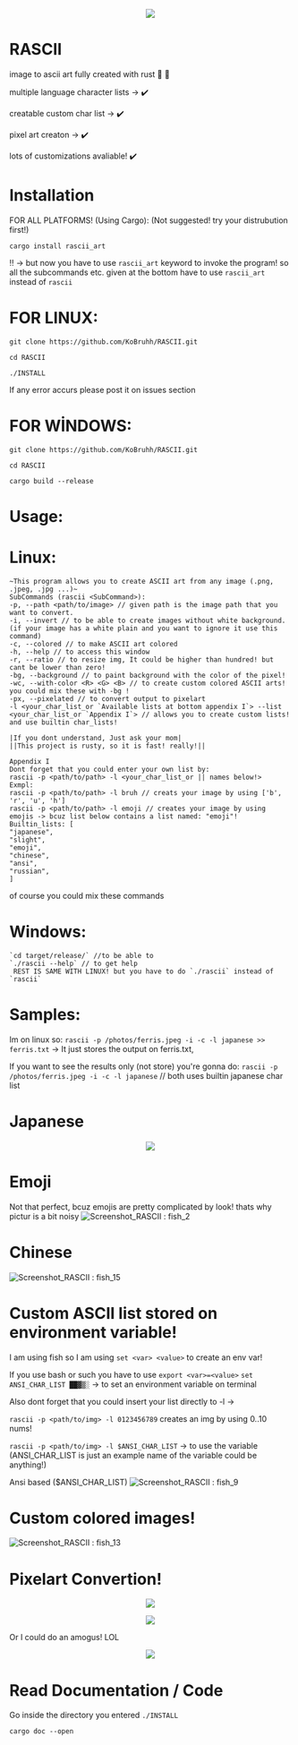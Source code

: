 <p align="center">
  <img src="https://user-images.githubusercontent.com/101834410/204127025-b98aaf39-778b-468b-8f41-36fd858708e8.png">
</p>

# RASCII
image to ascii art fully created with rust 🦀 🚀

multiple language character lists -> ✔️

creatable custom char list -> ✔️

pixel art creaton -> ✔️

lots of customizations avaliable! ✔️

# Installation

FOR ALL PLATFORMS! (Using Cargo): (Not suggested! try your distrubution first!)

`cargo install rascii_art`

‼️ -> but now you have to use `rascii_art` keyword to invoke the program! so all the subcommands etc. given at the bottom have to use `rascii_art` instead of `rascii`

# FOR LINUX:

`git clone https://github.com/KoBruhh/RASCII.git`

`cd RASCII`

`./INSTALL`

If any error accurs please post it on issues section

# FOR WİNDOWS:

`git clone https://github.com/KoBruhh/RASCII.git`

`cd RASCII`

`cargo build --release`

# Usage:

# Linux:
```shell
~This program allows you to create ASCII art from any image (.png, .jpeg, .jpg ...)~
SubCommands (rascii <SubCommand>):
-p, --path <path/to/image> // given path is the image path that you want to convert.
-i, --invert // to be able to create images without white background. (if your image has a white plain and you want to ignore it use this command)
-c, --colored // to make ASCII art colored
-h, --help // to access this window
-r, --ratio // to resize img, It could be higher than hundred! but cant be lower than zero!
-bg, --background // to paint background with the color of the pixel!
-wc, --with-color <R> <G> <B> // to create custom colored ASCII arts! you could mix these with -bg !
-px, --pixelated // to convert output to pixelart
-l <your_char_list_or `Available lists at bottom appendix I`> --list <your_char_list_or `Appendix I`> // allows you to create custom lists! and use builtin char_lists!

|If you dont understand, Just ask your mom|
||This project is rusty, so it is fast! really!||

Appendix I
Dont forget that you could enter your own list by:
rascii -p <path/to/path> -l <your_char_list_or || names below!>
Exmpl:
rascii -p <path/to/path> -l bruh // creats your image by using ['b', 'r', 'u', 'h']
rascii -p <path/to/path> -l emoji // creates your image by using emojis -> bcuz list below contains a list named: "emoji"!
Builtin_lists: [
"japanese",
"slight",
"emoji",
"chinese",
"ansi",
"russian",
]
```
of course you could mix these commands

# Windows:
```shell
`cd target/release/` //to be able to 
`./rascii --help` // to get help
 REST IS SAME WITH LINUX! but you have to do `./rascii` instead of `rascii`
```

# Samples:

Im on linux so:
`rascii -p /photos/ferris.jpeg -i -c -l japanese >> ferris.txt` -> It just stores the output on ferris.txt,

If you want to see the results only (not store) you're gonna do: `rascii -p /photos/ferris.jpeg -i -c -l japanese` // both uses builtin japanese char list

# Japanese

<p align="center">
  <img src="https://user-images.githubusercontent.com/101834410/204259580-46ea59ae-e7d1-4f96-b14f-1d90f2376f6f.png">
</p>



# Emoji
Not that perfect, bcuz emojis are pretty complicated by look! thats why pictur is a bit noisy
![Screenshot_RASCII : fish_2](https://user-images.githubusercontent.com/101834410/204243964-f4cfdf8d-10b9-4a2c-8d3c-41182320c789.png)


# Chinese
![Screenshot_RASCII : fish_15](https://user-images.githubusercontent.com/101834410/204243902-4de1e10a-4e86-455d-8817-09b57ca2bc40.png)



# Custom ASCII list stored on environment variable!
I am using fish so I am using `set <var> <value>` to create an env var!

If you use bash or such you have to use `export <var>=<value>`
`set ANSI_CHAR_LIST ██▓▒░` -> to set an environment variable on terminal

Also dont forget that you could insert your list directly to -l ->

`rascii -p <path/to/img> -l 0123456789` creates an img by using 0..10 nums!

`rascii -p <path/to/img> -l $ANSI_CHAR_LIST` -> to use the variable (ANSI_CHAR_LIST is just an example name of the variable could be anything!)

Ansi based ($ANSI_CHAR_LIST)
![Screenshot_RASCII : fish_9](https://user-images.githubusercontent.com/101834410/204243768-4a15bb21-ba93-4979-bd4f-d8e8b1dc4112.png)


# Custom colored images!

![Screenshot_RASCII : fish_13](https://user-images.githubusercontent.com/101834410/204243664-749a1923-9284-4adf-a3a8-a8fcb9342791.png)


# Pixelart Convertion!
<p align="center">
  <img src="https://user-images.githubusercontent.com/101834410/204243571-f6697b6f-f27d-4da1-a75c-c2c51723978d.png">
</p>

<p align="center">
  <img src="https://user-images.githubusercontent.com/101834410/204244536-f1c3674a-2c96-4d00-a310-c5cff63d3348.png">
</p>


Or I could do an amogus! LOL
<p align="center">
  <img src="https://user-images.githubusercontent.com/101834410/204243525-ed62e0df-789d-4da8-a3a5-3919c548e050.png">
</p>



# Read Documentation / Code

Go inside the directory you entered `./INSTALL`

`cargo doc --open`
